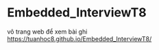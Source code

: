 # Embedded_InterviewT8
vô trang web để xem bài ghi https://tuanhoc8.github.io/Embedded_InterviewT8/
